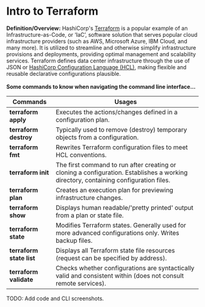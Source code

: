 # Intro to Terraform
  
**Definition/Overview:** HashiCorp's [Terraform](https://www.terraform.io/) is a popular example of an Infrastructure-as-Code, or ‘IaC’, software solution that serves popular cloud infrastructure providers (such as AWS, Microsoft Azure, IBM Cloud, and many more). It is utilized to streamline and otherwise simplify infrastructure provisions and deployments, providing optimal management and scalability services. Terraform defines data center infrastructure through the use of JSON or [HashiCorp Configuration Language (HCL)](https://developer.hashicorp.com/terraform/language), making flexible and reusable declarative configurations plausible.
<br /><br />
**Some commands to know when navigating the command line interface...**

| Commands | Usages |
| ---- | ---- |
| **terraform apply** | Executes the actions/changes defined in a configuration plan. |
| **terraform destroy** | Typically used to remove (destroy) temporary objects from a configuration. |
| **terraform fmt** | Rewrites Terraform configuration files to meet HCL conventions. |  
| **terraform init** | The first command to run after creating or cloning a configuration. Establishes a working directory, containing configuration files. |
| **terraform plan** | Creates an execution plan for previewing infrastructure changes. |
| **terraform show** | Displays human readable/'pretty printed' output from a plan or state file. |
| **terraform state** | Modifies Terraform states. Generally used for more advanced configurations only. Writes backup files. |
| **terraform state list** | Displays all Terraform state file resources (request can be specified by address). |  
| **terraform validate** | Checks whether configurations are syntactically valid and consistent within (does not consult remote services). |

TODO: Add code and CLI screenshots.
